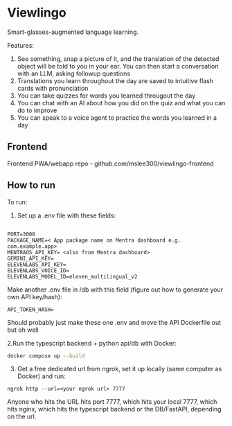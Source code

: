 # Viewlingo

Smart-glasses-augmented language learning.

Features:
1. See something, snap a picture of it, and the translation of the detected object will be told to you in your ear. You can then start a conversation with an LLM, asking followup questions
2. Translations you learn throughout the day are saved to intuitive flash cards with pronunciation
3. You can take quizzes for words you learned througout the day
4. You can chat with an AI about how you did on the quiz and what you can do to improve
5. You can speak to a voice agent to practice the words you learned in a day


## Frontend

Frontend PWA/webapp repo - github.com/mslee300/viewlingo-frontend

## How to run
To run:


1. Set up a .env file with these fields:
```

PORT=3000
PACKAGE_NAME=< App package name on Mentra dashboard e.g. com.example.app>
MENTRAOS_API_KEY= <also from Mentra dashboard>
GEMINI_API_KEY=
ELEVENLABS_API_KEY=
ELEVENLABS_VOICE_ID=
ELEVENLABS_MODEL_ID=eleven_multilingual_v2

```

Make another .env file in /db with this field (figure out how to generate your own API key/hash):
```
API_TOKEN_HASH=
```

Should probably just make these one .env and move the API Dockerfile out but oh well

2.Run the typescript backend + python api/db with Docker:

```bash
docker compose up --build
```

3. Get a free dedicated url from ngrok, set it up locally (same computer as Docker) and run:

```
ngrok http --url=<your ngrok url> 7777
```

Anyone who hits the URL hits port 7777, which hits your local 7777, which hits nginx, which hits the typescript backend or the DB/FastAPI, depending on the url. 
